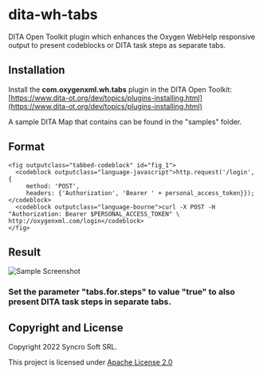 # dita-wh-tabs
DITA Open Toolkit plugin which enhances the Oxygen WebHelp responsive output to present codeblocks or DITA task steps as separate tabs.

## Installation

Install the **com.oxygenxml.wh.tabs** plugin in the DITA Open Toolkit: 
[https://www.dita-ot.org/dev/topics/plugins-installing.html](https://www.dita-ot.org/dev/topics/plugins-installing.html)

A sample DITA Map that contains can be found in the "samples" folder.

## Format

```
<fig outputclass="tabbed-codeblock" id="fig_1">
  <codeblock outputclass="language-javascript">http.request('/login', {
     method: 'POST',
     headers: {'Authorization', 'Bearer ' + personal_access_token}});</codeblock>
  <codeblock outputclass="language-bourne">curl -X POST -H "Authorization: Bearer $PERSONAL_ACCESS_TOKEN" \
http://oxygenxml.com/login</codeblock>
</fig>
```

## Result

![Sample Screenshot](img/screenshot.png "Sample Screenshot")

### Set the parameter "**tabs.for.steps**" to value "**true**" to also present DITA task steps in separate tabs.

## Copyright and License

Copyright 2022 Syncro Soft SRL.

This project is licensed under [Apache License 2.0](https://github.com/oxygenxml/dita-asciidoc/blob/master/LICENSE)
